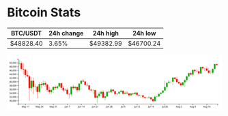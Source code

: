 # Bitcoin Stats

BTC/USDT|24h change|24h high|24h low|
|---|---|---|---|
|$48828.40|3.65%|$49382.99|$46700.24|

<img src="./chart.svg">
